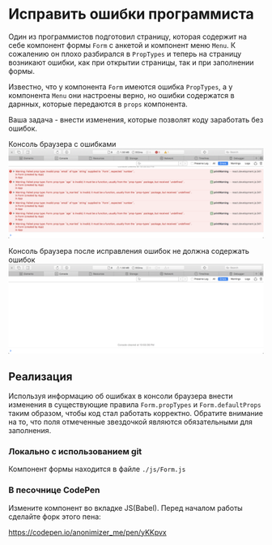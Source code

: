 Исправить ошибки программиста
===

Один из программистов подготовил страницу, которая содержит 
на себе компонент формы `Form` с анкетой и компонент меню `Menu`.
К сожалению он плохо 
разбирался в `PropTypes` и теперь на страницу возникают 
ошибки, как при открытии страницы, так и при заполнении 
формы.

Известно, что у компонента `Form` имеются ошибка `PropTypes`, 
а у компонента `Menu` они настроены верно, но ошибки содержатся
в дарнных, которые передаются в `props` компонента.

Ваша задача - внести изменения, которые позволят 
коду заработать без ошибок.

Консоль браузера с ошибками 
![Консоль браузера с ошибками](./img/console-with-errors.png)

Консоль браузера после исправления ошибок не должна содержать ошибок
![Консоль браузера без ошибок](./img/console-without-errors.png)

## Реализация

Используя информацию об ошибках в консоли браузера внести изменения в существующие правила `Form.propTypes` и 
`Form.defaultProps` таким образом, чтобы код стал работать корректно.
Обратите внимание на то, что поля отмеченные звездочкой являются обязательными для заполнения.

### Локально с использованием git

Компонент формы находится в файле `./js/Form.js`

### В песочнице CodePen

Измените компонент во вкладке JS(Babel). Перед началом работы сделайте форк этого пена:

https://codepen.io/anonimizer_me/pen/yKKpvx
